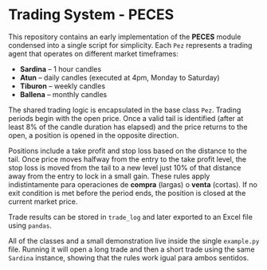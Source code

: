 # Trading System - PECES

This repository contains an early implementation of the **PECES** module
condensed into a single script for simplicity.  Each `Pez` represents a
trading agent that operates on different market timeframes:

- **Sardina** – 1 hour candles
- **Atun** – daily candles (executed at 4pm, Monday to Saturday)
- **Tiburon** – weekly candles
- **Ballena** – monthly candles

The shared trading logic is encapsulated in the base class `Pez`.
Trading periods begin with the open price. Once a valid tail is
identified (after at least 8% of the candle duration has elapsed) and
the price returns to the open, a position is opened in the opposite
direction.

Positions include a take profit and stop loss based on the distance to
the tail. Once price moves halfway from the entry to the take profit
level, the stop loss is moved from the tail to a new level just 10% of
that distance away from the entry to lock in a small gain. These rules
apply indistintamente para operaciones de **compra** (largas) o **venta**
(cortas). If no exit condition is met before the period ends, the
position is closed at the current market price.

Trade results can be stored in `trade_log` and later exported to an
Excel file using `pandas`.

All of the classes and a small demonstration live inside the single
`example.py` file.  Running it will open a long trade and then a short
trade using the same `Sardina` instance, showing that the rules work
igual para ambos sentidos.
